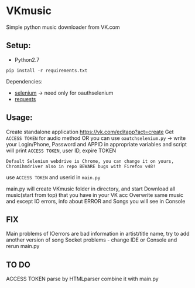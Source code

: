 # VKmusic
Simple python music downloader from VK.com


## Setup:

* Python2.7

```
pip install -r requirements.txt
```
Dependencies:
* [selenium](https://github.com/SeleniumHQ/selenium) -> need only for oauthselenium
* [requests](https://github.com/kennethreitz/requests)


## Usage:

Create standalone application https://vk.com/editapp?act=create
Get `ACCESS TOKEN` for audio method OR you can use `oautchselenium.py` -> write your Login/Phone, Password and APPID in appropriate variables and script will print `ACCESS TOKEN`, user ID, expire TOKEN

```
Default Selenium webdrive is Chrome, you can change it on yours, Chromihmdriver also in repo BEWARE bugs with Firefox v48!
```

use `ACCESS TOKEN` and userid in `main.py`

main.py will create VKmusic folder in directory, and start Download all music(start from top) that you have in your VK acc
Overwrite same music and except IO errors, info about ERROR and Songs you will see in Console

## FIX

Main problems of IOerrors are bad information in artist/title name, try to add another version of song
Socket problems - change IDE or Console and rerun main.py



## TO DO
ACCESS TOKEN parse by HTMLparser
combine it with main.py






